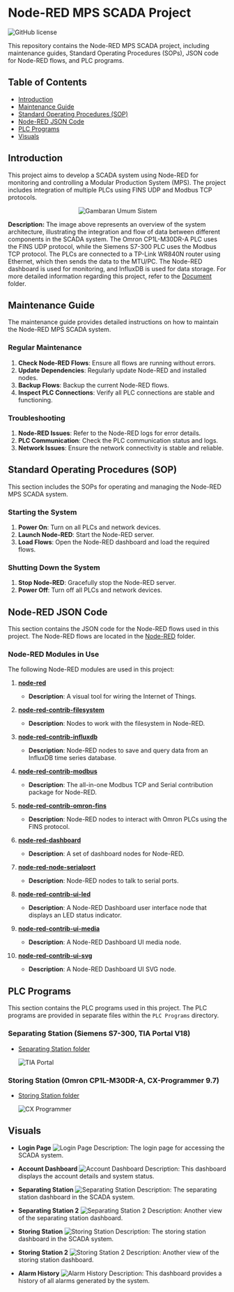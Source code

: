 # Node-RED MPS SCADA Project

![GitHub license](https://img.shields.io/github/license/your-username/Node-RED-MPS-SCADA)

This repository contains the Node-RED MPS SCADA project, including maintenance guides, Standard Operating Procedures (SOPs), JSON code for Node-RED flows, and PLC programs.

## Table of Contents

- [Introduction](#introduction)
- [Maintenance Guide](#maintenance-guide)
- [Standard Operating Procedures (SOP)](#standard-operating-procedures-sop)
- [Node-RED JSON Code](#node-red-json-code)
- [PLC Programs](#plc-programs)
- [Visuals](#visuals)

## Introduction

This project aims to develop a SCADA system using Node-RED for monitoring and controlling a Modular Production System (MPS). The project includes integration of multiple PLCs using FINS UDP and Modbus TCP protocols.

<p align="center">
  <img src="Media/Gambaran%20Umum%20Sistem.png" alt="Gambaran Umum Sistem">
</p>
<p>
  <b>Description:</b> The image above represents an overview of the system architecture, illustrating the integration and flow of data between different components in the SCADA system. The Omron CP1L-M30DR-A PLC uses the FINS UDP protocol, while the Siemens S7-300 PLC uses the Modbus TCP protocol. The PLCs are connected to a TP-Link WR840N router using Ethernet, which then sends the data to the MTU/PC. The Node-RED dashboard is used for monitoring, and InfluxDB is used for data storage. For more detailed information regarding this project, refer to the <a href="Document">Document</a> folder.
</p>

## Maintenance Guide

The maintenance guide provides detailed instructions on how to maintain the Node-RED MPS SCADA system.

### Regular Maintenance

1. **Check Node-RED Flows**: Ensure all flows are running without errors.
2. **Update Dependencies**: Regularly update Node-RED and installed nodes.
3. **Backup Flows**: Backup the current Node-RED flows.
4. **Inspect PLC Connections**: Verify all PLC connections are stable and functioning.

### Troubleshooting

1. **Node-RED Issues**: Refer to the Node-RED logs for error details.
2. **PLC Communication**: Check the PLC communication status and logs.
3. **Network Issues**: Ensure the network connectivity is stable and reliable.

## Standard Operating Procedures (SOP)

This section includes the SOPs for operating and managing the Node-RED MPS SCADA system.

### Starting the System

1. **Power On**: Turn on all PLCs and network devices.
2. **Launch Node-RED**: Start the Node-RED server.
3. **Load Flows**: Open the Node-RED dashboard and load the required flows.

### Shutting Down the System

1. **Stop Node-RED**: Gracefully stop the Node-RED server.
2. **Power Off**: Turn off all PLCs and network devices.

## Node-RED JSON Code

This section contains the JSON code for the Node-RED flows used in this project. The Node-RED flows are located in the [Node-RED](Node-RED) folder.

### Node-RED Modules in Use

The following Node-RED modules are used in this project:

1. **[node-red](https://nodered.org/docs/getting-started/local)**
   - **Description**: A visual tool for wiring the Internet of Things.

2. **[node-red-contrib-filesystem](https://flows.nodered.org/node/node-red-contrib-filesystem)**
   - **Description**: Nodes to work with the filesystem in Node-RED.

3. **[node-red-contrib-influxdb](https://flows.nodered.org/node/node-red-contrib-influxdb)**
   - **Description**: Node-RED nodes to save and query data from an InfluxDB time series database.

4. **[node-red-contrib-modbus](https://flows.nodered.org/node/node-red-contrib-modbus)**
   - **Description**: The all-in-one Modbus TCP and Serial contribution package for Node-RED.

5. **[node-red-contrib-omron-fins](https://flows.nodered.org/node/node-red-contrib-omron-fins)**
   - **Description**: Node-RED nodes to interact with Omron PLCs using the FINS protocol.

6. **[node-red-dashboard](https://flows.nodered.org/node/node-red-dashboard)**
   - **Description**: A set of dashboard nodes for Node-RED.

7. **[node-red-node-serialport](https://flows.nodered.org/node/node-red-node-serialport)**
   - **Description**: Node-RED nodes to talk to serial ports.

8. **[node-red-contrib-ui-led](https://flows.nodered.org/node/node-red-contrib-ui-led)**
   - **Description**: A Node-RED Dashboard user interface node that displays an LED status indicator.

9. **[node-red-contrib-ui-media](https://flows.nodered.org/node/node-red-contrib-ui-media)**
   - **Description**: A Node-RED Dashboard UI media node.

10. **[node-red-contrib-ui-svg](https://flows.nodered.org/node/node-red-contrib-ui-svg)**
    - **Description**: A Node-RED Dashboard UI SVG node.

## PLC Programs

This section contains the PLC programs used in this project. The PLC programs are provided in separate files within the `PLC Programs` directory.

### Separating Station (Siemens S7-300, TIA Portal V18)

- [Separating Station folder](PLC%20Programs/Separating%20Station)
  
  ![TIA Portal](Media/TIA.png)

### Storing Station (Omron CP1L-M30DR-A, CX-Programmer 9.7)

- [Storing Station folder](PLC%20Programs/Storing%20Station)
  
  ![CX Programmer](Media/CX-P.png)

## Visuals

- **Login Page**
  ![Login Page](Media/Login%20Page.png)
  Description: The login page for accessing the SCADA system.

- **Account Dashboard**
  ![Account Dashboard](Media/Account%20Dashboard.png)
  Description: This dashboard displays the account details and system status.

- **Separating Station**
  ![Separating Station](Media/Separating%20Station.png)
  Description: The separating station dashboard in the SCADA system.

- **Separating Station 2**
  ![Separating Station 2](Media/Separating%20Station%202.png)
  Description: Another view of the separating station dashboard.

- **Storing Station**
  ![Storing Station](Media/Storing%20Station.png)
  Description: The storing station dashboard in the SCADA system.

- **Storing Station 2**
  ![Storing Station 2](Media/Storing%20Station%202.png)
  Description: Another view of the storing station dashboard.

- **Alarm History**
  ![Alarm History](Media/Alarm%20history.png)
  Description: This dashboard provides a history of all alarms generated by the system.
